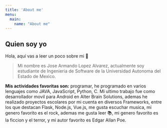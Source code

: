 ```yaml
---
title: 'About me'
menu:
  main:
    name: "About me"
---
```


## Quien soy yo

Hola, aquí vas a leer un poco sobre mi 🤩

> Mi nombre es Jose Armando Lopez Alvarez, actualmente soy estudiante de Ingenieria de Software de la Universidad Autonoma del Estado de Mexico.

**Mis actividades favoritas son:** programar, he programado en varios lenguajes como JAVA, JavaScript, Python, C. Mi ultimo trabajo fue como desarrollador movil para Android en Alter Brain Solutions, ademas he realizado proyectos escolares por mi cuenta en diversos Frameworks, entre los que destacan Flask, Node.js, Vue.js, me gusta escuchar musica, mi genero favorito es el rock, ademas me gusta leer 📚, mi genero favorito es la ficcion y el terror, y mi autor favorito es Edgar Allan Poe. 

